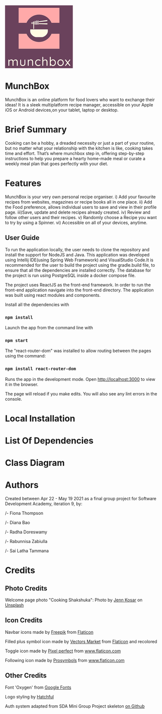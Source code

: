![Munchbox logo](frontend/src/resources/logo-readme.png)

# MunchBox
MunchBox is an online platform for food lovers who want to exchange their ideas!
It is a sleek multiplatform recipe manager, accessible on your Apple iOS or Android devices,on your tablet, laptop or desktop.

# Brief Summary
Cooking can be a hobby, a dreaded necessity or just a
part of your routine, but no matter what your
relationship with the kitchen is like, cooking
takes time and effort. That’s where munchbox step in, offering step-by-step
instructions to help you prepare a hearty home-made
meal or curate a weekly meal plan that goes perfectly with your diet.

# Features
MunchBox is your very own personal recipe organiser.
i)  Add your favourite recipes from websites, magazines or recipe books  all in one place.
ii) Add the Food preference, allows individual users to save and view in their profile page.
iii)Save, update and delete recipes already created.
iv) Review and follow other users and their recipes.
v)  Randomly choose a Recipe you want to try by using a Spinner.
vi) Accessible on all of your devices, anytime.


## User Guide
To run the application locally, the user needs to clone the repository and install the support for NodeJS and Java.
This application was developed using Intellij IDE(using Spring Web Framework) and VisualStudio Code.It is recommended 
for the user to build the project using the gradle.build file, to ensure that all the dependencies are installed correctly.
The database for the project is run using PostgreSQL inside a docker compose file.

The project uses ReactJS as the front-end framework. In order to run the front-end application 
navigate into the front-end directory. 
The application was built using react modules and components.

Install all the dependencies with
### `npm install`

Launch the app from the command line with
### `npm start`

The "react-router-dom" was installed to allow routing between the pages using the command:
### `npm install react-router-dom`

Runs the app in the development mode.
Open [http://localhost:3000](http://localhost:3000) to view it in the browser.

The page will reload if you make edits.
You will also see any lint errors in the console.


# Local Installation




# List Of Dependencies



# Class Diagram

# Authors

Created between Apr 22 - May 19 2021 as a final group project for Software Development Academy, iteration 9, by:

/- Fiona Thompson

/- Diana Bao

/- Radha Doreswamy

/- Rabunnisa Zabiulla

/- Sai Latha Tammana

# Credits

## Photo Credits

Welcome page photo "Cooking Shakshuka": Photo by <a href="https://unsplash.com/@foodwithaview?utm_source=unsplash&utm_medium=referral&utm_content=creditCopyText">Jenn Kosar</a> on <a href="https://unsplash.com/@foodwithaview?utm_source=unsplash&utm_medium=referral&utm_content=creditCopyText">Unsplash</a>

## Icon Credits

Navbar icons made by <a href="https://www.freepik.com" title="Freepik">Freepik</a> from <a href="https://www.flaticon.com/">Flaticon</a>

Filled plus symbol icon made by <a href="https://www.flaticon.com/authors/vectors-market">Vectors Market</a> from <a href="https://www.flaticon.com/">Flaticon</a> and recolored

Toggle icon made by <a href="https://www.flaticon.com/authors/pixel-perfect">Pixel perfect</a> from <a href="https://www.flaticon.com/">www.flaticon.com</a></div>

Following icon made by <a href="https://www.flaticon.com/authors/prosymbols">Prosymbols</a> from <a href="https://www.flaticon.com/" title="Flaticon">www.flaticon.com</a>


## Other Credits

Font 'Oxygen' from <a href="https://fonts.google.com/specimen/Oxygen">Google Fonts</a>

Logo styling by <a href="https://hatchful.shopify.com/">Hatchful</a>

Auth system adapted from SDA Mini Group Project skeleton <a href="https://github.com/softwaredevacademy/be-mini-group-project">on Github</a>